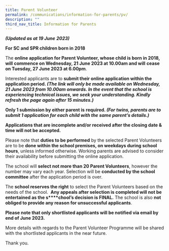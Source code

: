 ```yaml
---
title: Parent Volunteer
permalink: /communications/information-for-parents/pv/
description: ""
third_nav_title: Information for Parents
---
```

**_(Updated as at 19 June_** **_2023)_**

**For SC and SPR children born in 2018**

The **online application for Parent Volunteer, whose child is born in 2018, will** **commence on Wednesday, 21 June 2023 at 10.00am and will** **cease on Tuesday, 27 June 2023 at 6.00pm**.

Interested applicants are to **submit their online application within the application period. _(The link will only be made available on Wednesday, 21 June 2023 from 10.00am onwards. In the event that the school is experiencing technical issues, we seek your understanding. Kindly refresh the page again after 15 minutes.)_**

**Only 1 submission by either parent is** **required. _(For twins, parents are to submit 1 application for each child with the same parent’s details.)_**

**Applications that are incomplete and/or received after the closing date & time will not be accepted.**

Please note that **duties to be performed** by the selected Parent Volunteers are to be **done within the school premises, on weekdays during school hours**, unless informed otherwise. Working parents are advised to consider their availability before submitting the online application.

The school will **select not more than 20 Parent Volunteers**, however the number may vary each year. Selection will be **conducted by the school committee** after the application period is over.

The **school reserves the right** to select the Parent Volunteers based on the needs of the school.  **Any appeals after selection is completed will not be entertained as the s****chool’s decision is FINAL.** The school is also **not obliged to provide any reason for unsuccessful applicants**.

**Please note that only shortlisted applicants will be notified via email by end of June 2023.**

More details with regards to the Parent Volunteer Programme will be shared with the shortlisted applicants in the near future.

Thank you.